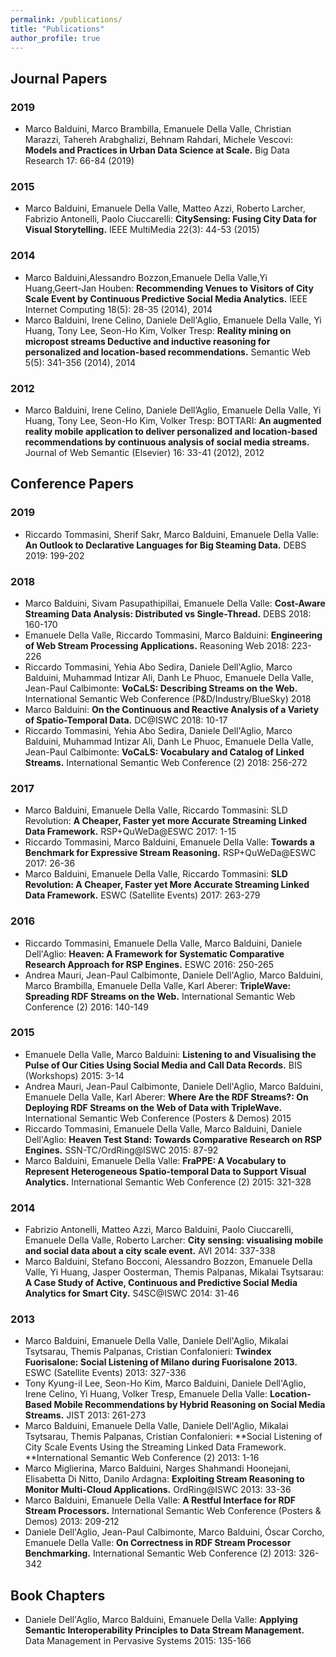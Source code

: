 ```yaml
---
permalink: /publications/
title: "Publications"
author_profile: true
---
```


## Journal Papers
### 2019
* Marco Balduini, Marco Brambilla, Emanuele Della Valle, Christian Marazzi, Tahereh Arabghalizi, Behnam Rahdari, Michele Vescovi: **Models and Practices in Urban Data Science at Scale.** Big Data Research 17: 66-84 (2019)

### 2015
* Marco Balduini, Emanuele Della Valle, Matteo Azzi, Roberto Larcher, Fabrizio Antonelli, Paolo Ciuccarelli: **CitySensing: Fusing City Data for Visual Storytelling.** IEEE MultiMedia 22(3): 44-53 (2015)

### 2014
* Marco Balduini,Alessandro Bozzon,Emanuele Della Valle,Yi Huang,Geert-Jan Houben: **Recommending Venues to Visitors of City Scale Event by Continuous Predictive Social Media Analytics.** IEEE Internet Computing 18(5): 28-35 (2014), 2014
* Marco Balduini, Irene Celino, Daniele Dell'Aglio, Emanuele Della Valle, Yi Huang, Tony Lee, Seon-Ho Kim, Volker Tresp: **Reality mining on micropost streams Deductive and inductive reasoning for personalized and location-based recommendations.** Semantic Web 5(5): 341-356 (2014), 2014

### 2012
* Marco Balduini, Irene Celino, Daniele Dell’Aglio, Emanuele Della Valle, Yi Huang, Tony Lee, Seon-Ho Kim, Volker Tresp: BOTTARI: **An augmented reality mobile application to deliver personalized and location-based recommendations by continuous analysis of social media streams.** Journal of Web Semantic (Elsevier) 16: 33-41 (2012), 2012

## Conference Papers

### 2019
* Riccardo Tommasini, Sherif Sakr, Marco Balduini, Emanuele Della Valle:
**An Outlook to Declarative Languages for Big Steaming Data.** DEBS 2019: 199-202

### 2018
* Marco Balduini, Sivam Pasupathipillai, Emanuele Della Valle:
**Cost-Aware Streaming Data Analysis: Distributed vs Single-Thread.** DEBS 2018: 160-170
* Emanuele Della Valle, Riccardo Tommasini, Marco Balduini:
**Engineering of Web Stream Processing Applications.** Reasoning Web 2018: 223-226
* Riccardo Tommasini, Yehia Abo Sedira, Daniele Dell'Aglio, Marco Balduini, Muhammad Intizar Ali, Danh Le Phuoc, Emanuele Della Valle, Jean-Paul Calbimonte:
**VoCaLS: Describing Streams on the Web.** International Semantic Web Conference (P&D/Industry/BlueSky) 2018
* Marco Balduini:
**On the Continuous and Reactive Analysis of a Variety of Spatio-Temporal Data.** DC@ISWC 2018: 10-17
* Riccardo Tommasini, Yehia Abo Sedira, Daniele Dell'Aglio, Marco Balduini, Muhammad Intizar Ali, Danh Le Phuoc, Emanuele Della Valle, Jean-Paul Calbimonte:
**VoCaLS: Vocabulary and Catalog of Linked Streams.** International Semantic Web Conference (2) 2018: 256-272

### 2017
* Marco Balduini, Emanuele Della Valle, Riccardo Tommasini:
SLD Revolution: **A Cheaper, Faster yet more Accurate Streaming Linked Data Framework.** RSP+QuWeDa@ESWC 2017: 1-15
* Riccardo Tommasini, Marco Balduini, Emanuele Della Valle:
**Towards a Benchmark for Expressive Stream Reasoning.** RSP+QuWeDa@ESWC 2017: 26-36
* Marco Balduini, Emanuele Della Valle, Riccardo Tommasini:
**SLD Revolution: A Cheaper, Faster yet More Accurate Streaming Linked Data Framework.** ESWC (Satellite Events) 2017: 263-279

### 2016
* Riccardo Tommasini, Emanuele Della Valle, Marco Balduini, Daniele Dell'Aglio:
**Heaven: A Framework for Systematic Comparative Research Approach for RSP Engines.** ESWC 2016: 250-265
* Andrea Mauri, Jean-Paul Calbimonte, Daniele Dell'Aglio, Marco Balduini, Marco Brambilla, Emanuele Della Valle, Karl Aberer:
**TripleWave: Spreading RDF Streams on the Web.** International Semantic Web Conference (2) 2016: 140-149

### 2015
* Emanuele Della Valle, Marco Balduini:
**Listening to and Visualising the Pulse of Our Cities Using Social Media and Call Data Records.** BIS (Workshops) 2015: 3-14
* Andrea Mauri, Jean-Paul Calbimonte, Daniele Dell'Aglio, Marco Balduini, Emanuele Della Valle, Karl Aberer:
**Where Are the RDF Streams?: On Deploying RDF Streams on the Web of Data with TripleWave.** International Semantic Web Conference (Posters & Demos) 2015
* Riccardo Tommasini, Emanuele Della Valle, Marco Balduini, Daniele Dell'Aglio:
**Heaven Test Stand: Towards Comparative Research on RSP Engines.** SSN-TC/OrdRing@ISWC 2015: 87-92
* Marco Balduini, Emanuele Della Valle:
**FraPPE: A Vocabulary to Represent Heterogeneous Spatio-temporal Data to Support Visual Analytics.** International Semantic Web Conference (2) 2015: 321-328

### 2014
* Fabrizio Antonelli, Matteo Azzi, Marco Balduini, Paolo Ciuccarelli, Emanuele Della Valle, Roberto Larcher:
**City sensing: visualising mobile and social data about a city scale event.** AVI 2014: 337-338
* Marco Balduini, Stefano Bocconi, Alessandro Bozzon, Emanuele Della Valle, Yi Huang, Jasper Oosterman, Themis Palpanas, Mikalai Tsytsarau:
**A Case Study of Active, Continuous and Predictive Social Media Analytics for Smart City.** S4SC@ISWC 2014: 31-46

### 2013
* Marco Balduini, Emanuele Della Valle, Daniele Dell'Aglio, Mikalai Tsytsarau, Themis Palpanas, Cristian Confalonieri:
**Twindex Fuorisalone: Social Listening of Milano during Fuorisalone 2013.** ESWC (Satellite Events) 2013: 327-336
* Tony Kyung-il Lee, Seon-Ho Kim, Marco Balduini, Daniele Dell'Aglio, Irene Celino, Yi Huang, Volker Tresp, Emanuele Della Valle:
**Location-Based Mobile Recommendations by Hybrid Reasoning on Social Media Streams.** JIST 2013: 261-273
* Marco Balduini, Emanuele Della Valle, Daniele Dell'Aglio, Mikalai Tsytsarau, Themis Palpanas, Cristian Confalonieri:
**Social Listening of City Scale Events Using the Streaming Linked Data Framework. **International Semantic Web Conference (2) 2013: 1-16
* Marco Miglierina, Marco Balduini, Narges Shahmandi Hoonejani, Elisabetta Di Nitto, Danilo Ardagna:
**Exploiting Stream Reasoning to Monitor Multi-Cloud Applications.** OrdRing@ISWC 2013: 33-36
* Marco Balduini, Emanuele Della Valle:
**A Restful Interface for RDF Stream Processors.** International Semantic Web Conference (Posters & Demos) 2013: 209-212
* Daniele Dell'Aglio, Jean-Paul Calbimonte, Marco Balduini, Óscar Corcho, Emanuele Della Valle:
**On Correctness in RDF Stream Processor Benchmarking.** International Semantic Web Conference (2) 2013: 326-342

## Book Chapters

* Daniele Dell'Aglio, Marco Balduini, Emanuele Della Valle:
**Applying Semantic Interoperability Principles to Data Stream Management.** Data Management in Pervasive Systems 2015: 135-166

